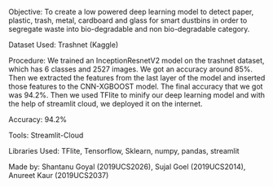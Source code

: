 Objective: To create a low powered deep learning model to detect paper, plastic, trash, metal, cardboard and glass for smart dustbins in order to segregate waste into bio-degradable and non bio-degradable category.

Dataset Used: Trashnet (Kaggle)

Procedure: We trained an InceptionResnetV2 model on the trashnet dataset, which has 6 classes and 2527 images. We got an accuracy around 85%. Then we extracted the features from the last layer of the model and inserted those features to the CNN-XGBOOST model. The final accuracy that we got was 94.2%. Then we used TFlite to minify our deep learning model and with the help of streamlit cloud, we deployed it on the internet.

Accuracy: 94.2%

Tools: Streamlit-Cloud

Libraries Used: TFlite, Tensorflow, Sklearn, numpy, pandas, streamlit


Made by: Shantanu Goyal (2019UCS2026), Sujal Goel (2019UCS2014), Anureet Kaur (2019UCS2037)
